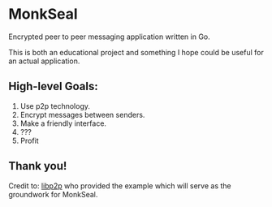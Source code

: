 # MonkSeal
Encrypted peer to peer messaging application written in Go.

This is both an educational project and something I hope could be useful for an actual application.

## High-level Goals:
1. Use p2p technology.
2. Encrypt messages between senders.
3. Make a friendly interface.
4. ???
5. Profit

## Thank you!
Credit to: [libp2p](https://github.com/libp2p/go-libp2p-examples/tree/master/chat-with-mdns) who provided the example which will serve as the groundwork for MonkSeal.

